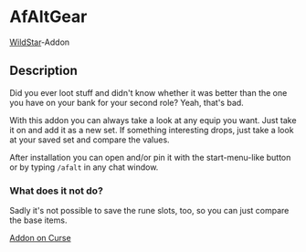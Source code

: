 # AfAltGear

[WildStar](http://www.wildstar-online.com)-Addon

## Description

Did you ever loot stuff and didn't know whether it was better than the one you have on your bank for your second role? Yeah, that's bad.

With this addon you can always take a look at any equip you want. Just take it on and add it as a new set. If something interesting drops, just take a look at your saved set and compare the values.

After installation you can open and/or pin it with the start-menu-like button or by typing `/afalt` in any chat window.

### What does it not do?

Sadly it's not possible to save the rune slots, too, so you can just compare the base items.

[Addon on Curse](http://wildstar.curseforge.com/ws-addons/225526-afaltgear)
